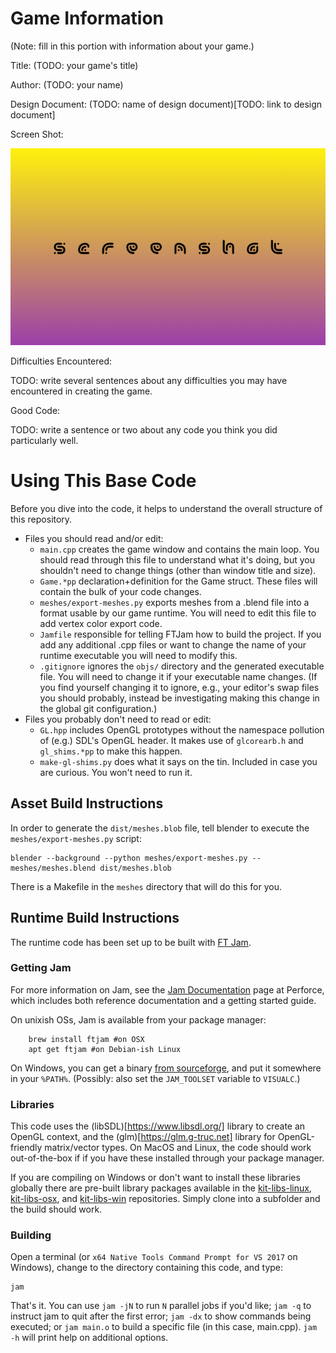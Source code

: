 # Game Information
(Note: fill in this portion with information about your game.)

Title: (TODO: your game's title)

Author: (TODO: your name)

Design Document: (TODO: name of design document)[TODO: link to design document]

Screen Shot:

![Screen Shot](screenshot.png)

Difficulties Encountered:

TODO: write several sentences about any difficulties you may have encountered in creating the game.

Good Code:

TODO: write a sentence or two about any code you think you did particularly well.

# Using This Base Code

Before you dive into the code, it helps to understand the overall structure of this repository.
- Files you should read and/or edit:
    - ```main.cpp``` creates the game window and contains the main loop. You should read through this file to understand what it's doing, but you shouldn't need to change things (other than window title and size).
    - ```Game.*pp``` declaration+definition for the Game struct. These files will contain the bulk of your code changes.
	- ```meshes/export-meshes.py``` exports meshes from a .blend file into a format usable by our game runtime. You will need to edit this file to add vertex color export code.
    - ```Jamfile``` responsible for telling FTJam how to build the project. If you add any additional .cpp files or want to change the name of your runtime executable you will need to modify this.
	- ```.gitignore``` ignores the ```objs/``` directory and the generated executable file. You will need to change it if your executable name changes. (If you find yourself changing it to ignore, e.g., your editor's swap files you should probably, instead be investigating making this change in the global git configuration.)
- Files you probably don't need to read or edit:
    - ```GL.hpp``` includes OpenGL prototypes without the namespace pollution of (e.g.) SDL's OpenGL header. It makes use of ```glcorearb.h``` and ```gl_shims.*pp``` to make this happen.
	- ```make-gl-shims.py``` does what it says on the tin. Included in case you are curious. You won't need to run it.

## Asset Build Instructions

In order to generate the ```dist/meshes.blob``` file, tell blender to execute the ```meshes/export-meshes.py``` script:

```
blender --background --python meshes/export-meshes.py -- meshes/meshes.blend dist/meshes.blob
```

There is a Makefile in the ```meshes``` directory that will do this for you.

## Runtime Build Instructions

The runtime code has been set up to be built with [FT Jam](https://www.freetype.org/jam/).

### Getting Jam

For more information on Jam, see the [Jam Documentation](https://www.perforce.com/documentation/jam-documentation) page at Perforce, which includes both reference documentation and a getting started guide.

On unixish OSs, Jam is available from your package manager:
```
	brew install ftjam #on OSX
	apt get ftjam #on Debian-ish Linux
```

On Windows, you can get a binary [from sourceforge](https://sourceforge.net/projects/freetype/files/ftjam/2.5.2/ftjam-2.5.2-win32.zip/download),
and put it somewhere in your `%PATH%`.
(Possibly: also set the `JAM_TOOLSET` variable to `VISUALC`.)

### Libraries

This code uses the (libSDL)[https://www.libsdl.org/] library to create an OpenGL context, and the (glm)[https://glm.g-truc.net] library for OpenGL-friendly matrix/vector types.
On MacOS and Linux, the code should work out-of-the-box if if you have these installed through your package manager.

If you are compiling on Windows or don't want to install these libraries globally there are pre-built library packages available in the
[kit-libs-linux](https://github.com/ixchow/kit-libs-linux),
[kit-libs-osx](https://github.com/ixchow/kit-libs-osx),
and [kit-libs-win](https://github.com/ixchow/kit-libs-win) repositories.
Simply clone into a subfolder and the build should work.

### Building

Open a terminal (or ```x64 Native Tools Command Prompt for VS 2017``` on Windows), change to the directory containing this code, and type:

```
jam
```

That's it. You can use ```jam -jN``` to run ```N``` parallel jobs if you'd like; ```jam -q``` to instruct jam to quit after the first error; ```jam -dx``` to show commands being executed; or ```jam main.o``` to build a specific file (in this case, main.cpp).  ```jam -h``` will print help on additional options.
